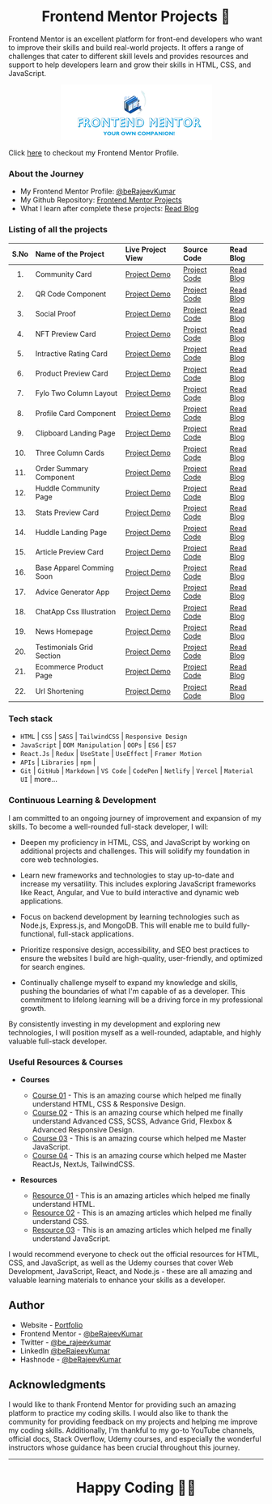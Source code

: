 <h1 align="center">Frontend Mentor Projects 🚀</h1>

Frontend Mentor is an excellent platform for front-end developers who want to improve their skills and build real-world projects. It offers a range of challenges that cater to different skill levels and provides resources and support to help developers learn and grow their skills in HTML, CSS, and JavaScript.

<p align="center">  
<img src="./preview.png"/>  
</p>

Click [here](https://www.frontendmentor.io/profile/beRajeevKumar) to checkout my Frontend Mentor Profile.

### About the Journey

- My Frontend Mentor Profile: [@beRajeevKumar](https://www.frontendmentor.io/profile/beRajeevKumar)
- My Github Repository: [Frontend Mentor Projects](https://github.com/beRajeevKumar/Frontend_Mentor)
- What I learn after complete these projects: [Read Blog](https://iamrajeev.me/blog)

### Listing of all the projects

| S.No | Name of the Project         | Live Project View | Source Code      | Read Blog     |
| :--: | :-------------------------- | :---------------- | :--------------- | :------------ |
|  1.  | Community Card              | [Project Demo](https://openfrontendmentor.netlify.app/01-community-card/)| [Project Code](./01-Community-Card/index.html) | [Read Blog](./01-Community-Card/README.md) |
|  2.  | QR Code Component           | [Project Demo](https://openfrontendmentor.netlify.app/02-qr-code-component/index.html)  | [Project Code](./02-qr-code-component/index.html) | [Read Blog]() |
|  3.  | Social Proof                | [Project Demo](https://openfrontendmentor.netlify.app/03-social-proof/index.html)  | [Project Code](./03-social-proof/index.html) | [Read Blog](./03-social-proof/README.md) |
|  4.  | NFT Preview Card            | [Project Demo](https://openfrontendmentor.netlify.app/04-nft-project/index.html)  | [Project Code](./04-nft-project/index.html) | [Read Blog](./04-nft-project/README.md) |
|  5.  |Intractive Rating Card       | [Project Demo](https://openfrontendmentor.netlify.app/05-intractive-rating/index.html)  | [Project Code](./05-intractive-rating/) | [Read Blog](./05-intractive-rating/README.md) |
|  6.  |  Product Preview Card       | [Project Demo](https://openfrontendmentor.netlify.app/06-product-preview/index.html)  | [Project Code](./06-product-preview/) | [Read Blog](./06-product-preview/README.md) |
|  7.  | Fylo Two Column Layout      | [Project Demo](https://openfrontendmentor.netlify.app/07-fylo-two-column-layout/index.html)  | [Project Code](./07-fylo-two-column-layout/index.html) | [Read Blog](./07-fylo-two-column-layout/README.md) |
|  8.  | Profile Card Component      | [Project Demo](https://openfrontendmentor.netlify.app/08-profile-card/index.html)  | [Project Code](./08-profile-card/index.html) | [Read Blog](./08-profile-card/README.md) |
|  9.  | Clipboard Landing Page | [Project Demo](https://openfrontendmentor.netlify.app/09-clipboard-landing-page/index.html)  | [Project Code](./09-clipboard-landing-page/index.html) | [Read Blog](./09-clipboard-landing-page/README.md) |
| 10.  | Three Column Cards          | [Project Demo](https://openfrontendmentor.netlify.app/10-three-column-card/index.html)  | [Project Code](./10-three-column-card/index.html) | [Read Blog](./10-three-column-card/README.md) |
| 11.  | Order Summary Component     | [Project Demo](https://openfrontendmentor.netlify.app/11-Order-summery-component/index.html)  | [Project Code](./11-Order-summery-component/index.html) | [Read Blog](./11-Order-summery-component/README.md) |
| 12.  | Huddle Community Page         | [Project Demo](https://openfrontendmentor.netlify.app/12-Huddle-comm-page/index.html)  | [Project Code](./12-Huddle-comm-page/index.html) | [Read Blog](./12-Huddle-comm-page/README.md) |
| 13.  | Stats Preview Card          | [Project Demo](https://openfrontendmentor.netlify.app/13-stat-preview-card/index.html)  | [Project Code](./13-stat-preview-card/index.html) | [Read Blog](./13-stat-preview-card/README.md) |
| 14.  | Huddle Landing Page          | [Project Demo](https://openfrontendmentor.netlify.app/14-Huddle-landing-page/index.html)  | [Project Code](./14-Huddle-landing-page/index.html) | [Read Blog](./14-Huddle-landing-page/README.md) |
| 15.  | Article Preview Card | [Project Demo](https://openfrontendmentor.netlify.app/15-Article-Preview/index.html)  | [Project Code](./15-Article-Preview/index.html) | [Read Blog]() |
| 16.  | Base Apparel Comming Soon   | [Project Demo](https://openfrontendmentor.netlify.app/16-base-apparel-coming-soon/index.html)  | [Project Code](./16-base-apparel-coming-soon/index.html) | [Read Blog](./16-base-apparel-coming-soon/README.md) |
| 17.  | Advice Generator App        | [Project Demo](https://openfrontendmentor.netlify.app/17-advice-generator-app/index.html)  | [Project Code](./17-advice-generator-app/index.html) | [Read Blog](./17-advice-generator-app/README.md) |
| 18.  | ChatApp Css Illustration    | [Project Demo](https://openfrontendmentor.netlify.app/18-chat-app-css-illustration/index.html)  | [Project Code](./18-chat-app-css-illustration/index.html) | [Read Blog](./18-chat-app-css-illustration/README.md) |
| 19.  | News Homepage    | [Project Demo](https://openfrontendmentor.netlify.app/19-news-homepage/index.html)  | [Project Code](./19-news-homepage/index.html) | [Read Blog](./19-news-homepage/README.md) |
| 20.  | Testimonials Grid Section  | [Project Demo](https://openfrontendmentor.netlify.app/20-testimonials-grid-section/index.html)  | [Project Code](./20-testimonials-grid-section/index.html) | [Read Blog](./20-testimonials-grid-section/README.md) |
| 21.  | Ecommerce Product Page       | [Project Demo](https://openfrontendmentor.netlify.app/21-ecommerce-product-page/index.html)  | [Project Code](./21-ecommerce-product-page/index.html) | [Read Blog](./21-ecommerce-product-page/README.md) |
| 22.  | Url Shortening              | [Project Demo](https://openfrontendmentor.netlify.app/22-url-shortening/index.html)  | [Project Code](./22-url-shortening/index.html) | [Read Blog](./22-url-shortening/README.md) |

### Tech stack

- `HTML` | `CSS` | `SASS` | `TailwindCSS` | `Responsive Design`
- `JavaScript` | `DOM Manipulation` | `OOPs` | `ES6` | `ES7`
- `React.Js` | `Redux` | `UseState` | `UseEffect` | `Framer Motion`
- `APIs` | `Libraries` | `npm` |
- `Git` | `GitHub` | `Markdown` | `VS Code` | `CodePen` | `Netlify` | `Vercel` | `Material UI` | more...

### Continuous Learning & Development

I am committed to an ongoing journey of improvement and expansion of my skills. To become a well-rounded full-stack developer, I will:

- Deepen my proficiency in HTML, CSS, and JavaScript by working on additional projects and challenges. This will solidify my foundation in core web technologies.

- Learn new frameworks and technologies to stay up-to-date and increase my versatility. This includes exploring JavaScript frameworks like React, Angular, and Vue to build interactive and dynamic web applications.

- Focus on backend development by learning technologies such as Node.js, Express.js, and MongoDB. This will enable me to build fully-functional, full-stack applications.

- Prioritize responsive design, accessibility, and SEO best practices to ensure the websites I build are high-quality, user-friendly, and optimized for search engines.

- Continually challenge myself to expand my knowledge and skills, pushing the boundaries of what I'm capable of as a developer. This commitment to lifelong learning will be a driving force in my professional growth.

By consistently investing in my development and exploring new technologies, I will position myself as a well-rounded, adaptable, and highly valuable full-stack developer.

### Useful Resources & Courses

- **Courses**

  - [Course 01](https://www.udemy.com/course/design-and-develop-a-killer-website-with-html5-and-css3/) - This is an amazing course which helped me finally understand HTML, CSS & Responsive Design.
  - [Course 02](https://www.udemy.com/course/advanced-css-and-sass/) - This is an amazing course which helped me finally understand Advanced CSS, SCSS, Advance Grid, Flexbox & Advanced Responsive Design.
  - [Course 03](https://www.udemy.com/course/the-complete-javascript-course/) - This is an amazing course which helped me Master JavaScript.
  - [Course 04](https://www.udemy.com/course/the-ultimate-react-course/) - This is an amazing course which helped me Master ReactJs, NextJs, TailwindCSS.

- **Resources**

  - [Resource 01](https://developer.mozilla.org/en-US/docs/Learn/HTML) - This is an amazing articles which helped me finally understand HTML.
  - [Resource 02](https://developer.mozilla.org/en-US/docs/Learn/CSS) - This is an amazing articles which helped me finally understand CSS.
  - [Resource 03](https://developer.mozilla.org/en-US/docs/Learn/JavaScript) - This is an amazing articles which helped me finally understand JavaScript.

I would recommend everyone to check out the official resources for HTML, CSS, and JavaScript, as well as the Udemy courses that cover Web Development, JavaScript, React, and Node.js - these are all amazing and valuable learning materials to enhance your skills as a developer.

## Author

- Website - [Portfolio](https://www.iamrajeev.me)
- Frontend Mentor - [@beRajeevKumar](https://www.frontendmentor.io/profile/beRajeevKumar)
- Twitter - [@be_rajeevkumar](https://x.com/be_rajeevkumar)
- LinkedIn [@beRajeevKumar](https://www.linkedin.com/in/berajeevkumar/)
- Hashnode - [@beRajeevKumar](https://hashnode.com/@beRajeevKumar)

## Acknowledgments

I would like to thank Frontend Mentor for providing such an amazing platform to practice my coding skills. I would also like to thank the community for providing feedback on my projects and helping me improve my coding skills. Additionally, I'm thankful to my go-to YouTube channels, official docs, Stack Overflow, Udemy courses, and especially the wonderful instructors whose guidance has been crucial throughout this journey.

<hr>
<h1 align=center>Happy Coding 👨‍💻</h1>

